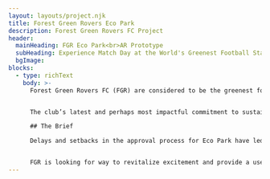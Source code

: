```yaml
---
layout: layouts/project.njk
title: Forest Green Rovers Eco Park
description: Forest Green Rovers FC Project
header:
  mainHeading: FGR Eco Park<br>AR Prototype
  subHeading: Experience Match Day at the World's Greenest Football Stadium
  bgImage:
blocks:
  - type: richText
    body: >-
      Forest Green Rovers FC (FGR) are considered to be the greenest football club in the world. Led by Chairman and “green energy” industrialist Dale Vince, FGR became the first and only football club in the world to be 100% vegan. FGR is also the first club to be certified as carbon neutral by the United Nations.


      The club’s latest and perhaps most impactful commitment to sustainability is Eco Park, a new 5,000 seat stadium designed by world renowned architects Zaha Hadid. Eco Park will be constructed almost entirely of timber, creating a first-of-it’s kind structure that is both dramatic and sustainable. The building materials, along with landscape features, green space implementation, and creative sustainable energy processes will help make Eco Park a carbon neutral or carbon negative football stadium.

      ## The Brief

      Delays and setbacks in the approval process for Eco Park have led to waning enthusiam for the project among supports and the local community, which has been compounded by the halting of matches due to COVID-19.


      FGR is looking for way to revitalize excitement and provide a useful reference guide for the new stadium in order to build support among fans and the local community ahead of an anticipated 2022 opening of
---
```

